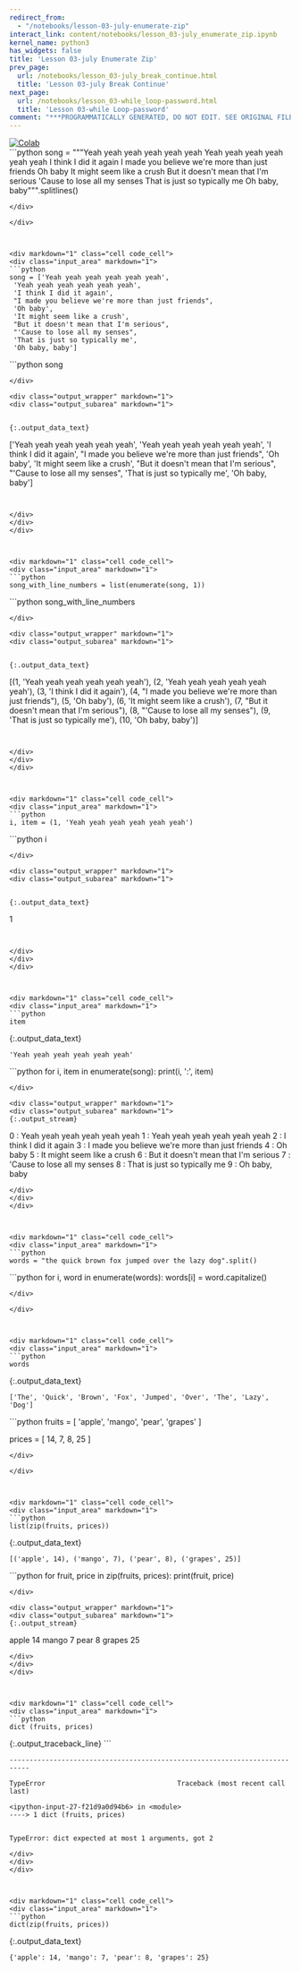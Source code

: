 ```yaml
---
redirect_from:
  - "/notebooks/lesson-03-july-enumerate-zip"
interact_link: content/notebooks/lesson_03-july_enumerate_zip.ipynb
kernel_name: python3
has_widgets: false
title: 'Lesson 03-july Enumerate Zip'
prev_page:
  url: /notebooks/lesson_03-july_break_continue.html
  title: 'Lesson 03-july Break Continue'
next_page:
  url: /notebooks/lesson_03-while_loop-password.html
  title: 'Lesson 03-while Loop-password'
comment: "***PROGRAMMATICALLY GENERATED, DO NOT EDIT. SEE ORIGINAL FILES IN /content***"
---
```

<a href="https://colab.research.google.com/github/aviadr1/learn-python/blob/master/live%20class%20demonstrations/lesson%2003%20-%20july%20enumerate%2C%20zip.ipynb" target="_blank">
<img src="https://colab.research.google.com/assets/colab-badge.svg" 
     title="Open this file in Google Colab" alt="Colab"/>
</a>




<div markdown="1" class="cell code_cell">
<div class="input_area" markdown="1">
```python
song = """Yeah yeah yeah yeah yeah yeah
Yeah yeah yeah yeah yeah yeah
I think I did it again
I made you believe we're more than just friends
Oh baby
It might seem like a crush
But it doesn't mean that I'm serious
'Cause to lose all my senses
That is just so typically me
Oh baby, baby""".splitlines()


```
</div>

</div>



<div markdown="1" class="cell code_cell">
<div class="input_area" markdown="1">
```python
song = ['Yeah yeah yeah yeah yeah yeah',
 'Yeah yeah yeah yeah yeah yeah',
 'I think I did it again',
 "I made you believe we're more than just friends",
 'Oh baby',
 'It might seem like a crush',
 "But it doesn't mean that I'm serious",
 "'Cause to lose all my senses",
 'That is just so typically me',
 'Oh baby, baby']

```
</div>

</div>



<div markdown="1" class="cell code_cell">
<div class="input_area" markdown="1">
```python
song

```
</div>

<div class="output_wrapper" markdown="1">
<div class="output_subarea" markdown="1">


{:.output_data_text}
```
['Yeah yeah yeah yeah yeah yeah',
 'Yeah yeah yeah yeah yeah yeah',
 'I think I did it again',
 "I made you believe we're more than just friends",
 'Oh baby',
 'It might seem like a crush',
 "But it doesn't mean that I'm serious",
 "'Cause to lose all my senses",
 'That is just so typically me',
 'Oh baby, baby']
```


</div>
</div>
</div>



<div markdown="1" class="cell code_cell">
<div class="input_area" markdown="1">
```python
song_with_line_numbers = list(enumerate(song, 1))

```
</div>

</div>



<div markdown="1" class="cell code_cell">
<div class="input_area" markdown="1">
```python
song_with_line_numbers

```
</div>

<div class="output_wrapper" markdown="1">
<div class="output_subarea" markdown="1">


{:.output_data_text}
```
[(1, 'Yeah yeah yeah yeah yeah yeah'),
 (2, 'Yeah yeah yeah yeah yeah yeah'),
 (3, 'I think I did it again'),
 (4, "I made you believe we're more than just friends"),
 (5, 'Oh baby'),
 (6, 'It might seem like a crush'),
 (7, "But it doesn't mean that I'm serious"),
 (8, "'Cause to lose all my senses"),
 (9, 'That is just so typically me'),
 (10, 'Oh baby, baby')]
```


</div>
</div>
</div>



<div markdown="1" class="cell code_cell">
<div class="input_area" markdown="1">
```python
i, item = (1, 'Yeah yeah yeah yeah yeah yeah')

```
</div>

</div>



<div markdown="1" class="cell code_cell">
<div class="input_area" markdown="1">
```python
i

```
</div>

<div class="output_wrapper" markdown="1">
<div class="output_subarea" markdown="1">


{:.output_data_text}
```
1
```


</div>
</div>
</div>



<div markdown="1" class="cell code_cell">
<div class="input_area" markdown="1">
```python
item

```
</div>

<div class="output_wrapper" markdown="1">
<div class="output_subarea" markdown="1">


{:.output_data_text}
```
'Yeah yeah yeah yeah yeah yeah'
```


</div>
</div>
</div>



<div markdown="1" class="cell code_cell">
<div class="input_area" markdown="1">
```python
for i, item in enumerate(song):
    print(i, ':', item)

```
</div>

<div class="output_wrapper" markdown="1">
<div class="output_subarea" markdown="1">
{:.output_stream}
```
0 : Yeah yeah yeah yeah yeah yeah
1 : Yeah yeah yeah yeah yeah yeah
2 : I think I did it again
3 : I made you believe we're more than just friends
4 : Oh baby
5 : It might seem like a crush
6 : But it doesn't mean that I'm serious
7 : 'Cause to lose all my senses
8 : That is just so typically me
9 : Oh baby, baby
```
</div>
</div>
</div>



<div markdown="1" class="cell code_cell">
<div class="input_area" markdown="1">
```python
words = "the quick brown fox jumped over the lazy dog".split()

```
</div>

</div>



<div markdown="1" class="cell code_cell">
<div class="input_area" markdown="1">
```python
for i, word in enumerate(words):
    words[i] = word.capitalize()

```
</div>

</div>



<div markdown="1" class="cell code_cell">
<div class="input_area" markdown="1">
```python
words

```
</div>

<div class="output_wrapper" markdown="1">
<div class="output_subarea" markdown="1">


{:.output_data_text}
```
['The', 'Quick', 'Brown', 'Fox', 'Jumped', 'Over', 'The', 'Lazy', 'Dog']
```


</div>
</div>
</div>



<div markdown="1" class="cell code_cell">
<div class="input_area" markdown="1">
```python
fruits = [
    'apple',
    'mango',
    'pear',
    'grapes'
]

prices = [
    14,
    7,
    8,
    25
]

```
</div>

</div>



<div markdown="1" class="cell code_cell">
<div class="input_area" markdown="1">
```python
list(zip(fruits, prices))

```
</div>

<div class="output_wrapper" markdown="1">
<div class="output_subarea" markdown="1">


{:.output_data_text}
```
[('apple', 14), ('mango', 7), ('pear', 8), ('grapes', 25)]
```


</div>
</div>
</div>



<div markdown="1" class="cell code_cell">
<div class="input_area" markdown="1">
```python
for fruit, price in zip(fruits, prices):
    print(fruit, price)

```
</div>

<div class="output_wrapper" markdown="1">
<div class="output_subarea" markdown="1">
{:.output_stream}
```
apple 14
mango 7
pear 8
grapes 25
```
</div>
</div>
</div>



<div markdown="1" class="cell code_cell">
<div class="input_area" markdown="1">
```python
dict (fruits, prices)

```
</div>

<div class="output_wrapper" markdown="1">
<div class="output_subarea" markdown="1">
{:.output_traceback_line}
```

    ---------------------------------------------------------------------------

    TypeError                                 Traceback (most recent call last)

    <ipython-input-27-f21d9a0d94b6> in <module>
    ----> 1 dict (fruits, prices)
    

    TypeError: dict expected at most 1 arguments, got 2


```
</div>
</div>
</div>



<div markdown="1" class="cell code_cell">
<div class="input_area" markdown="1">
```python
dict(zip(fruits, prices))

```
</div>

<div class="output_wrapper" markdown="1">
<div class="output_subarea" markdown="1">


{:.output_data_text}
```
{'apple': 14, 'mango': 7, 'pear': 8, 'grapes': 25}
```


</div>
</div>
</div>

